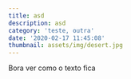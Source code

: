 ```yaml
---
title: asd
description: asd
category: 'teste, outra'
date: '2020-02-17 11:45:08'
thumbnail: assets/img/desert.jpg
---
```

Bora ver como o texto fica
